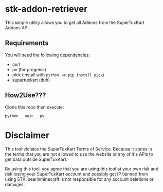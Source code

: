 # stk-addon-retriever

This simple utility allows you to get all Addons from the SuperTuxKart Addons API.

## Requirements
You will need the following dependencies:
* curl
* pv (for progress)
* pick (install with `python -m pip install pick`)
* supertuxkart (duh) 

## How2Use???

Clone this repo then execute:
```
python __main__.py
```

# Disclaimer

This tool violates the SuperTuxKart Terms of Service. Because it states in the terms that you are not allowed to use the website or any of it's APIs to get data outside SuperTuxKart.

By using this tool, you agree that you are using this tool at your own risk and risk losing your SuperTuxKart account and possibly get IP banned from using STK. searinminecraft is not responsible for any account deletions or damages.
